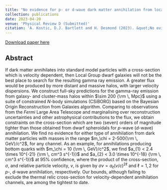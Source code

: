 ```yaml
---
title: "No evidence for p- or d-wave dark matter annihilation from local large-scale structure"
collection: publications
date: 2023-04-20
venue: 'Physical Review D (Submitted)'
citation: 'A. Kostic, D.J. Bartlett and H. Desmond (2023). &quot;No evidence for p- or d-wave dark matter annihilation from local large-scale structure.&quot; <i>arXiv:2304.10301</i>.'
---
```


[Download paper here](https://arxiv.org/abs/2304.10301)

## Abstract
If dark matter annihilates into standard model particles with a cross-section which is velocity dependent, then Local Group dwarf galaxies will not be the best place to search for the resulting gamma ray emission. A greater flux would be produced by more distant and massive halos, with larger velocity dispersions. We construct full-sky predictions for the gamma-ray emission from galaxy- and cluster-mass halos within $\sim 200 {\rm \, Mpc}$ using a suite of constrained $N$-body simulations (CSiBORG) based on the Bayesian Origin Reconstruction from Galaxies algorithm. Comparing to observations from the *Fermi* Large Area Telescope and marginalising over reconstruction uncertainties and other astrophysical contributions to the flux, we obtain constraints on the cross-section which are two (seven) orders of magnitude tighter than those obtained from dwarf spheroidals for $p$-wave ($d$-wave) annihilation.
We find no evidence for either type of annihilation from dark matter particles with masses in the range $m_\chi = 2-500{\rm \, GeV}/c^2$, for any channel. As an example, for annihilations producing bottom quarks with $m_\chi = 10 {\rm \, GeV}/c^2$, we find $a_{1} < 2.4 \times 10^{-21} {\rm \, cm^3 s^{-1}}$ and $a_{2} < 3.0 \times 10^{-18} {\rm \, cm^3 s^{-1}}$ at 95\% confidence, where the product of the cross-section, $\sigma$, and relative particle velocity, $v$, is given by $\sigma v = a_\ell (v/c)^{2\ell}$ and $\ell=1, 2$ for $p$-, $d$-wave annihilation, respectively.
Our bounds, although failing to exclude the thermal relic cross-section for velocity-dependent annihilation channels, are among the tightest to date.
